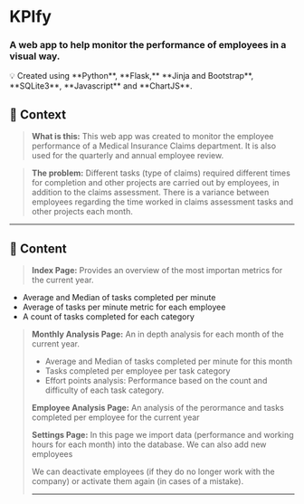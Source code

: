 # KPIfy

### A web app to help monitor the performance of employees in a visual way.

<aside>
💡 Created using **Python**, **Flask,** **Jinja and Bootstrap**, **SQLite3**, **Javascript** and **ChartJS**.

</aside>

## 👀 Context

> **What is this:**
This web app was created to monitor the employee performance of a Medical Insurance Claims department. 
It is  also used for the quarterly and annual employee review.

> **The problem:**
Different tasks (type of claims) required different times for completion and other projects are carried out by employees, in addition to the claims assessment.
There is a variance between employees regarding the time worked in claims assessment tasks and other projects each month.

---

## 📄 Content

> **Index Page:**
Provides an overview of the most importan metrics for the current year.

 - Average and Median of tasks completed per minute
 - Average of tasks per minute metric for each employee
 - A count of tasks completed for each category

> **Monthly Analysis Page:**
> An in depth analysis for each month of the current year.
> 
> - Average and Median of tasks completed per minute for this month
> - Tasks completed per employee per task category
> - Effort points analysis: Performance based on the count and difficulty of each task category.
> 
> **Employee Analysis Page:**
> An analysis of the perormance and tasks completed per employee for the current year
> 
> **Settings Page:**
> In this page we import data (performance and working hours for each month) into the database.
> We can also add new employees
> 
> We can deactivate employees (if they do no longer work with the company) or activate them again (in cases of a mistake).
> ****
> 




